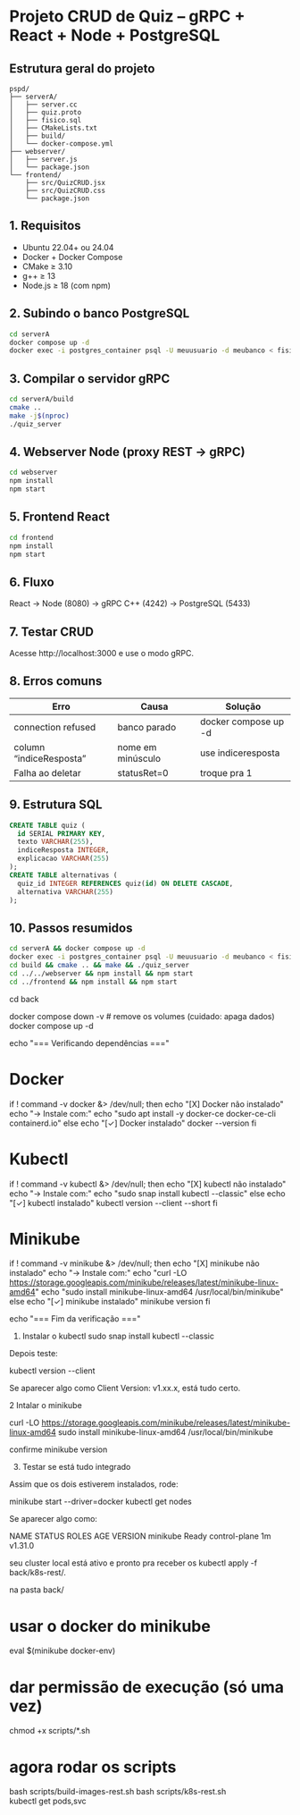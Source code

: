 # Projeto CRUD de Quiz – gRPC + React + Node + PostgreSQL

## Estrutura geral do projeto
```
pspd/
├── serverA/
│   ├── server.cc
│   ├── quiz.proto
│   ├── fisico.sql
│   ├── CMakeLists.txt
│   ├── build/
│   └── docker-compose.yml
├── webserver/
│   ├── server.js
│   └── package.json
└── frontend/
    ├── src/QuizCRUD.jsx
    ├── src/QuizCRUD.css
    └── package.json
```

## 1. Requisitos
- Ubuntu 22.04+ ou 24.04
- Docker + Docker Compose
- CMake ≥ 3.10
- g++ ≥ 13
- Node.js ≥ 18 (com npm)

## 2. Subindo o banco PostgreSQL
```bash
cd serverA
docker compose up -d
docker exec -i postgres_container psql -U meuusuario -d meubanco < fisico.sql
```

## 3. Compilar o servidor gRPC
```bash
cd serverA/build
cmake ..
make -j$(nproc)
./quiz_server
```

## 4. Webserver Node (proxy REST → gRPC)
```bash
cd webserver
npm install
npm start
```

## 5. Frontend React
```bash
cd frontend
npm install
npm start
```

## 6. Fluxo
React → Node (8080) → gRPC C++ (4242) → PostgreSQL (5433)

## 7. Testar CRUD
Acesse http://localhost:3000 e use o modo gRPC.

## 8. Erros comuns
| Erro | Causa | Solução |
|------|--------|----------|
| connection refused | banco parado | docker compose up -d |
| column “indiceResposta” | nome em minúsculo | use indiceresposta |
| Falha ao deletar | statusRet=0 | troque pra 1 |

## 9. Estrutura SQL
```sql
CREATE TABLE quiz (
  id SERIAL PRIMARY KEY,
  texto VARCHAR(255),
  indiceResposta INTEGER,
  explicacao VARCHAR(255)
);
CREATE TABLE alternativas (
  quiz_id INTEGER REFERENCES quiz(id) ON DELETE CASCADE,
  alternativa VARCHAR(255)
);
```

## 10. Passos resumidos
```bash
cd serverA && docker compose up -d
docker exec -i postgres_container psql -U meuusuario -d meubanco < fisico.sql
cd build && cmake .. && make && ./quiz_server
cd ../../webserver && npm install && npm start
cd ../frontend && npm install && npm start
```




cd back

docker compose down -v         # remove os volumes (cuidado: apaga dados)
docker compose up -d





echo "=== Verificando dependências ==="

# Docker
if ! command -v docker &> /dev/null; then
  echo "[X] Docker não instalado"
  echo "→ Instale com:"
  echo "sudo apt install -y docker-ce docker-ce-cli containerd.io"
else
  echo "[✓] Docker instalado"
  docker --version
fi

# Kubectl
if ! command -v kubectl &> /dev/null; then
  echo "[X] kubectl não instalado"
  echo "→ Instale com:"
  echo "sudo snap install kubectl --classic"
else
  echo "[✓] kubectl instalado"
  kubectl version --client --short
fi

# Minikube
if ! command -v minikube &> /dev/null; then
  echo "[X] minikube não instalado"
  echo "→ Instale com:"
  echo "curl -LO https://storage.googleapis.com/minikube/releases/latest/minikube-linux-amd64"
  echo "sudo install minikube-linux-amd64 /usr/local/bin/minikube"
else
  echo "[✓] minikube instalado"
  minikube version
fi

echo "=== Fim da verificação ==="





1. Instalar o kubectl
sudo snap install kubectl --classic


Depois teste:

kubectl version --client 


Se aparecer algo como Client Version: v1.xx.x, está tudo certo.



2 Intalar o minikube

curl -LO https://storage.googleapis.com/minikube/releases/latest/minikube-linux-amd64
sudo install minikube-linux-amd64 /usr/local/bin/minikube

confirme
minikube version


3. Testar se está tudo integrado

Assim que os dois estiverem instalados, rode:

minikube start --driver=docker
kubectl get nodes


Se aparecer algo como:

NAME       STATUS   ROLES           AGE   VERSION
minikube   Ready    control-plane   1m    v1.31.0

seu cluster local está ativo e pronto pra receber os kubectl apply -f back/k8s-rest/.



na pasta back/

# usar o docker do minikube
eval $(minikube docker-env)

# dar permissão de execução (só uma vez)
chmod +x scripts/*.sh

# agora rodar os scripts
bash scripts/build-images-rest.sh
bash scripts/k8s-rest.sh     
kubectl get pods,svc